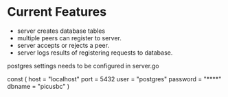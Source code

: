 # Current Features
  - server creates database tables
  - multiple peers can register to server.
  - server accepts or rejects a peer.
  - server logs results of registering requests to database.

postgres settings needs to be configured in server.go

const (
	host     = "localhost"
	port     = 5432
	user     = "postgres"
	password = "****"
	dbname   = "picusbc"
)
